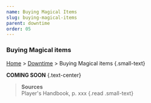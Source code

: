 ```yaml
---
name: Buying Magical Items
slug: buying-magical-items
parent: downtime
order: 05
---
```

### Buying Magical items
[Home](home) > [Downtime](downtime) > Buying Magical items {.small-text}

**COMING SOON** {.text-center}

> **Sources** <br/>
> Player's Handbook, p. xxx
{.read .small-text}

